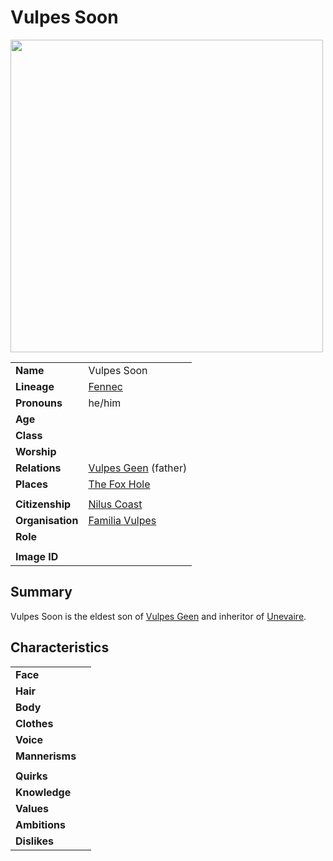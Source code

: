 # Vulpes Soon

<img src="https://raw.githubusercontent.com/jesskelsall/astarus-images/main/characters/portraits/imageid.png" height="500" />

|||
| --- | --- |
| **Name** | Vulpes Soon | character.3
| **Lineage** | [Fennec](../lineages/fennec.md) |
| **Pronouns** | he/him |
| **Age** | |
| **Class** | |
| **Worship** | |
| **Relations** | [Vulpes Geen](vulpes-geen.md) (father) |
| **Places** | [The Fox Hole](../places/buildings/the-fox-hole.md) |
|||
| **Citizenship** | [Nilus Coast](../civilisations/nilsavnic-alliance/states/nilus-coast.md) |
| **Organisation** | [Familia Vulpes](../organisations/familia-vulpes.md) |
| **Role** | |
|||
| **Image ID** | |

## Summary

Vulpes Soon is the eldest son of [Vulpes Geen](vulpes-geen.md) and inheritor of [Unevaire](../items/weapons/unevaire.md).

## Characteristics

| | |
| --- | --- |
| **Face** | | characteristics.2
| **Hair** | |
| **Body** | |
| **Clothes** | |
| **Voice** | |
| **Mannerisms** | |
| | |
| **Quirks** | |
| **Knowledge** | |
| **Values** | |
| **Ambitions** | |
| **Dislikes** | |
